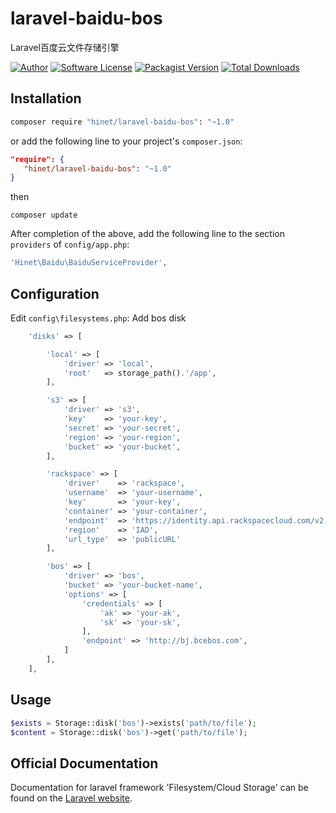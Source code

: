 # laravel-baidu-bos
Laravel百度云文件存储引擎

[![Author](http://img.shields.io/badge/author-@hinet-blue.svg?style=flat-square)](https://github.com/hinet)
[![Software License](https://img.shields.io/badge/license-MIT-brightgreen.svg?style=flat-square)](LICENSE)
[![Packagist Version](https://img.shields.io/packagist/v/hinet/laravel-baidu-bos.svg?style=flat-square)](https://packagist.org/packages/hinet/laravel-baidu-bos)
[![Total Downloads](https://img.shields.io/packagist/dt/hinet/laravel-baidu-bos.svg?style=flat-square)](https://packagist.org/packages/hinet/laravel-baidu-bos)


## Installation

```bash
composer require "hinet/laravel-baidu-bos": "~1.0"

```
or add the following line to your project's `composer.json`:

```json
"require": {
   "hinet/laravel-baidu-bos": "~1.0"
}
```
then

```shell
composer update
```
After completion of the above, add the following line to the section `providers` of `config/app.php`:

```php
'Hinet\Baidu\BaiduServiceProvider',
```

## Configuration

Edit `config\filesystems.php`:
Add bos disk

```php
	'disks' => [

		'local' => [
			'driver' => 'local',
			'root'   => storage_path().'/app',
		],

		's3' => [
			'driver' => 's3',
			'key'    => 'your-key',
			'secret' => 'your-secret',
			'region' => 'your-region',
			'bucket' => 'your-bucket',
		],

		'rackspace' => [
			'driver'    => 'rackspace',
			'username'  => 'your-username',
			'key'       => 'your-key',
			'container' => 'your-container',
			'endpoint'  => 'https://identity.api.rackspacecloud.com/v2.0/',
			'region'    => 'IAD',
			'url_type'  => 'publicURL'
		],

		'bos' => [
			'driver' => 'bos',
			'bucket' => 'your-bucket-name',
			'options' => [
				'credentials' => [
					'ak' => 'your-ak',
					'sk' => 'your-sk',
				],
				'endpoint' => 'http://bj.bcebos.com',
			]
		],
	],
```

## Usage

```php
$exists = Storage::disk('bos')->exists('path/to/file');
$content = Storage::disk('bos')->get('path/to/file');
```

## Official Documentation

Documentation for laravel framework 'Filesystem/Cloud Storage' can be found on the [Laravel website](http://laravel.com/docs/5.0/filesystem).
